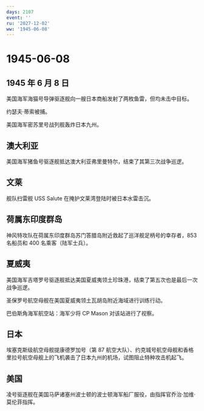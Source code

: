 ```yaml
---
days: 2107
event: ''
ru: '2027-12-02'
ww: '1945-06-08'
---
```


# 1945-06-08

## 1945 年 6 月 8 日

美国海军海猫号导弹驱逐舰向一艘日本商船发射了两枚鱼雷，但均未击中目标。

约瑟夫·蒂索被捕。

美国海军密苏里号战列舰轰炸日本九州。

## 澳大利亚

美国海军猪鱼号驱逐舰抵达澳大利亚弗里曼特尔，结束了其第三次战争巡逻。

## 文莱

舰队扫雷舰 USS Salute 在掩护文莱湾登陆时被日本水雷击沉。

## 荷属东印度群岛

神风特攻队在荷属东印度群岛苏门答腊岛附近救起了巡洋舰足柄号的幸存者，853
名船员和 400 名乘客（陆军士兵）。

## 夏威夷

美国海军吉塔罗号驱逐舰抵达美国夏威夷领土珍珠港，结束了第五次也是最后一次战争巡逻。

圣保罗号航空母舰在美国夏威夷领土瓦胡岛附近海域进行训练行动。

巴伯斯角海军航空站：海军少将 CP Mason 对该站进行了视察。

## 日本

埃塞克斯级航空母舰提康德罗加号（第 87
航空大队）、约克城号航空母舰和香格里拉号航空母舰上的飞机袭击了日本九州的机场，试图阻止特种攻击机起飞。

## 美国

凌号驱逐舰在美国马萨诸塞州波士顿的波士顿海军船厂服役，由指挥官乔治·加维·莫伦菲指挥。